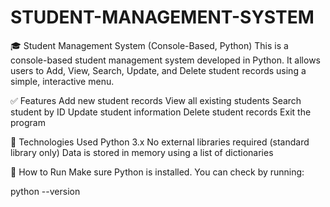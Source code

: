 # STUDENT-MANAGEMENT-SYSTEM
🎓 Student Management System (Console-Based, Python) This is a console-based student management system developed in Python. It allows users to Add, View, Search, Update, and Delete student records using a simple, interactive menu.

✅ Features Add new student records View all existing students Search student by ID Update student information Delete student records Exit the program

🧰 Technologies Used Python 3.x No external libraries required (standard library only) Data is stored in memory using a list of dictionaries

🚀 How to Run Make sure Python is installed. You can check by running:

python --version
